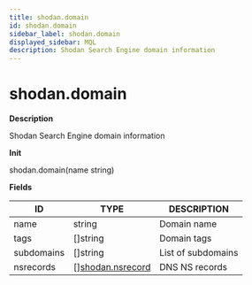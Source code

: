 ```yaml
---
title: shodan.domain
id: shodan.domain
sidebar_label: shodan.domain
displayed_sidebar: MQL
description: Shodan Search Engine domain information
---
```


# shodan.domain

**Description**

Shodan Search Engine domain information

**Init**

shodan.domain(name string)

**Fields**

| ID         | TYPE                                            | DESCRIPTION        |
| ---------- | ----------------------------------------------- | ------------------ |
| name       | string                                          | Domain name        |
| tags       | &#91;&#93;string                                | Domain tags        |
| subdomains | &#91;&#93;string                                | List of subdomains |
| nsrecords  | &#91;&#93;[shodan.nsrecord](shodan.nsrecord.md) | DNS NS records     |
